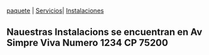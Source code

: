 [paquete](./paquete.md) | [Servicios](./Servicios)| [Instalaciones](./Instalaciones.md)
## Nauestras Instalacions se encuentran en Av Simpre Viva Numero 1234 CP 75200
